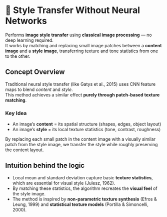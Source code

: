 # 🎨 Style Transfer Without Neural Networks

Performs **image style transfer** using **classical image processing** — no deep learning required.  
It works by matching and replacing small image patches between a **content image** and a **style image**, transferring texture and tone statistics from one to the other.


## Concept Overview

Traditional neural style transfer (like Gatys et al., 2015) uses CNN feature maps to blend *content* and *style*.  
This method achieves a similar effect **purely through patch-based texture matching**.

### Key Idea
- An image’s **content** = its spatial structure (shapes, edges, object layout)  
- An image’s **style** = its local texture statistics (tone, contrast, roughness)  

By replacing each small patch in the content image with a visually similar patch from the style image, we transfer the style while roughly preserving the content layout.


## Intuition behind the logic

- Local mean and standard deviation capture basic **texture statistics**, which are essential for visual style (Julesz, 1962).  
- By matching these statistics, the algorithm recreates the **visual feel** of the style image.  
- The method is inspired by **non-parametric texture synthesis** (Efros & Leung, 1999) and **statistical texture models** (Portilla & Simoncelli, 2000).


